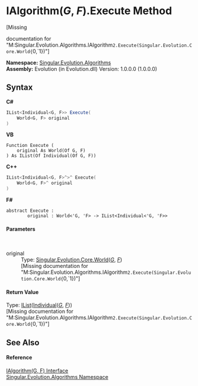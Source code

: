 # IAlgorithm(*G*, *F*).Execute Method 
 

\[Missing <summary> documentation for "M:Singular.Evolution.Algorithms.IAlgorithm`2.Execute(Singular.Evolution.Core.World{`0,`1})"\]

**Namespace:**&nbsp;<a href="abe06fa4-bd7d-97b9-28d0-1b08952971eb">Singular.Evolution.Algorithms</a><br />**Assembly:**&nbsp;Evolution (in Evolution.dll) Version: 1.0.0.0 (1.0.0.0)

## Syntax

**C#**<br />
``` C#
IList<Individual<G, F>> Execute(
	World<G, F> original
)
```

**VB**<br />
``` VB
Function Execute ( 
	original As World(Of G, F)
) As IList(Of Individual(Of G, F))
```

**C++**<br />
``` C++
IList<Individual<G, F>^>^ Execute(
	World<G, F>^ original
)
```

**F#**<br />
``` F#
abstract Execute : 
        original : World<'G, 'F> -> IList<Individual<'G, 'F>> 

```


#### Parameters
&nbsp;<dl><dt>original</dt><dd>Type: <a href="4f23c10d-618f-6deb-e2f3-d366fcee378d">Singular.Evolution.Core.World</a>(<a href="380c8195-f6a4-2ccc-b3f9-d1d7cfbbba9e">*G*</a>, <a href="380c8195-f6a4-2ccc-b3f9-d1d7cfbbba9e">*F*</a>)<br />\[Missing <param name="original"/> documentation for "M:Singular.Evolution.Algorithms.IAlgorithm`2.Execute(Singular.Evolution.Core.World{`0,`1})"\]</dd></dl>

#### Return Value
Type: <a href="http://msdn2.microsoft.com/en-us/library/5y536ey6" target="_blank">IList</a>(<a href="afb26626-7779-18a2-0296-c5579e7867df">Individual</a>(<a href="380c8195-f6a4-2ccc-b3f9-d1d7cfbbba9e">*G*</a>, <a href="380c8195-f6a4-2ccc-b3f9-d1d7cfbbba9e">*F*</a>))<br />\[Missing <returns> documentation for "M:Singular.Evolution.Algorithms.IAlgorithm`2.Execute(Singular.Evolution.Core.World{`0,`1})"\]

## See Also


#### Reference
<a href="380c8195-f6a4-2ccc-b3f9-d1d7cfbbba9e">IAlgorithm(G, F) Interface</a><br /><a href="abe06fa4-bd7d-97b9-28d0-1b08952971eb">Singular.Evolution.Algorithms Namespace</a><br />